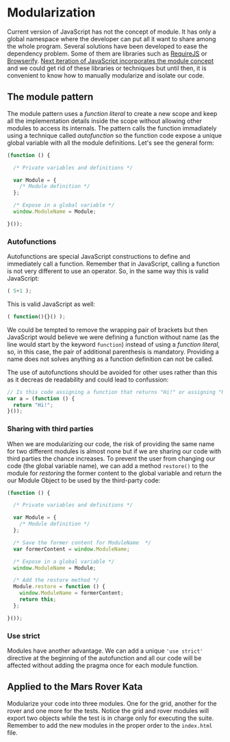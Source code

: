 
# Modularization

Current version of JavaScript has not the concept of module. It has only a global namespace where the developer can put all it want to share among the whole program. Several solutions have been developed to ease the dependency problem. Some of them are libraries such as [RequireJS](http://requirejs.org/) or [Browserify](http://browserify.org/). [Next iteration of JavaScript incorporates the module concept](http://wiki.ecmascript.org/doku.php?id=harmony:modules) and we could get rid of these libraries or techniques but until then, it is convenient to know how to manually modularize and isolate our code.

## The module pattern

The module pattern uses a _function literal_ to create a new scope and keep all the implementation details inside the scope without allowing other modules to access its internals. The pattern calls the function immadiately using a technique called _autofunction_ so the function code expose a unique global variable with all the module definitions. Let's see the general form:

```javascript
(function () {

  /* Private variables and definitions */

  var Module = {
    /* Module definition */
  };

  /* Expose in a global variable */
  window.ModuleName = Module;

}());
```

### Autofunctions

Autofunctions are special JavaScript constructions to define and immediately call a function. Remember that in JavaScript, calling a function is not very different to use an operator. So, in the same way this is valid JavaScript:

```javascript
( 5+1 );
```

This is valid JavaScript as well:

```javascript
( function(){}() );
```

We could be tempted to remove the wrapping pair of brackets but then JavaScript would believe we were defining a function without name (as the line would start by the keyword `function`) instead of using a _function literal_, so, in this case, the pair of additional parenthesis is mandatory. Providing a name does not solves anything as a function definition can not be called.

The use of autofunctions should be avoided for other uses rather than this as it decreas de readability and could lead to confussion:

```javascript
// Is this code assigning a function that returns "Hi!" or assigning "Hi!"?
var a = (function () {
  return "Hi!";
}());
```

### Sharing with third parties

When we are modularizing our code, the risk of providing the same name for two different modules is almost none but if we are sharing our code with third parties the chance increases. To prevent the user from changing our code (the global variable name), we can add a method `restore()` to the module for _restoring_ the former content to the global variable and return the our Module Object to be used by the third-party code:

```javascript
(function () {

  /* Private variables and definitions */

  var Module = {
    /* Module definition */
  };

  /* Save the former content for ModuleName  */
  var formerContent = window.ModuleName;

  /* Expose in a global variable */
  window.ModuleName = Module;

  /* Add the restore method */
  Module.restore = function () {
    window.ModuleName = formerContent;
    return this;
  };

}());
```

### Use strict

Modules have another advantage. We can add a unique `'use strict'` directive at the beginning of the autofunction and all our code will be affected without adding the pragma once for each module function.

## Applied to the Mars Rover Kata

Modularize your code into three modules. One for the grid, another for the rover and one more for the tests. Notice the grid and rover modules will export two objects while the test is in charge only for executing the suite. Remember to add the new modules in the proper order to the `index.html` file.

